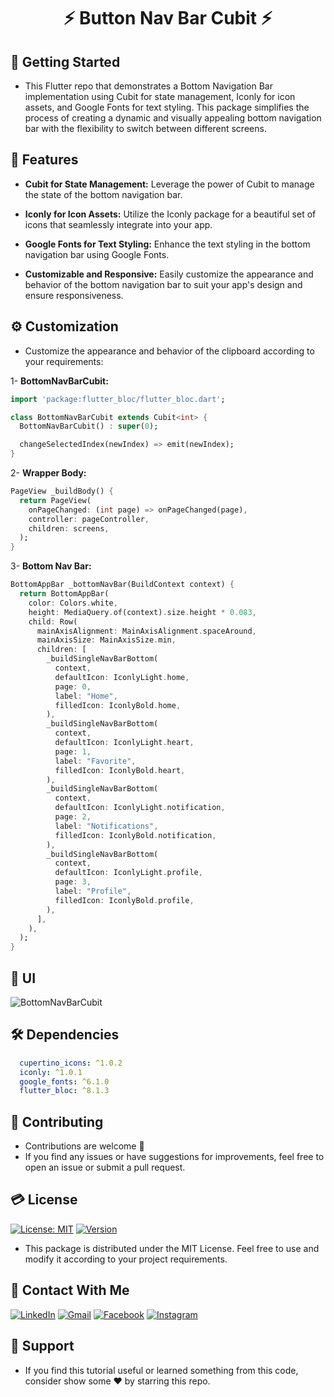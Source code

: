 # <div align="center">⚡️ Button Nav Bar Cubit ⚡️</div>


## 🚀 Getting Started

- This Flutter repo that demonstrates a Bottom Navigation Bar implementation using Cubit for state management, Iconly for icon assets, and Google Fonts for text styling. This package simplifies the process of creating a dynamic and visually appealing bottom navigation bar with the flexibility to switch between different screens.


## 🎲 Features

- **Cubit for State Management:** Leverage the power of Cubit to manage the state of the bottom navigation bar.

- **Iconly for Icon Assets:** Utilize the Iconly package for a beautiful set of icons that seamlessly integrate into your app.

- **Google Fonts for Text Styling:** Enhance the text styling in the bottom navigation bar using Google Fonts.

- **Customizable and Responsive:** Easily customize the appearance and behavior of the bottom navigation bar to suit your app's design and ensure responsiveness.


## ⚙️ Customization

- Customize the appearance and behavior of the clipboard according to your requirements:

1- **BottomNavBarCubit:**
```dart
import 'package:flutter_bloc/flutter_bloc.dart';

class BottomNavBarCubit extends Cubit<int> {
  BottomNavBarCubit() : super(0);

  changeSelectedIndex(newIndex) => emit(newIndex);
}
```
2- **Wrapper Body:**
```dart
PageView _buildBody() {
  return PageView(
    onPageChanged: (int page) => onPageChanged(page),
    controller: pageController,
    children: screens,
  );
}
```

3- **Bottom Nav Bar:**
```dart
BottomAppBar _bottomNavBar(BuildContext context) {
  return BottomAppBar(
    color: Colors.white,
    height: MediaQuery.of(context).size.height * 0.083,
    child: Row(
      mainAxisAlignment: MainAxisAlignment.spaceAround,
      mainAxisSize: MainAxisSize.min,
      children: [
        _buildSingleNavBarBottom(
          context,
          defaultIcon: IconlyLight.home,
          page: 0,
          label: "Home",
          filledIcon: IconlyBold.home,
        ),
        _buildSingleNavBarBottom(
          context,
          defaultIcon: IconlyLight.heart,
          page: 1,
          label: "Favorite",
          filledIcon: IconlyBold.heart,
        ),
        _buildSingleNavBarBottom(
          context,
          defaultIcon: IconlyLight.notification,
          page: 2,
          label: "Notifications",
          filledIcon: IconlyBold.notification,
        ),
        _buildSingleNavBarBottom(
          context,
          defaultIcon: IconlyLight.profile,
          page: 3,
          label: "Profile",
          filledIcon: IconlyBold.profile,
        ),
      ],
    ),
  );
}
```

## 📱 UI

![BottomNavBarCubit](https://github.com/Shalaby-VBS/Bottom_Nav_Bar_Cubit/assets/149938388/e146bef9-05b5-4fb1-ac69-21509cd6bb2a)

## 🛠 Dependencies

```yaml
  cupertino_icons: ^1.0.2
  iconly: ^1.0.1
  google_fonts: ^6.1.0
  flutter_bloc: ^8.1.3
```

## 🫴 Contributing

- Contributions are welcome 💜
- If you find any issues or have suggestions for improvements, feel free to open an issue or submit a pull request.

## 💳 License

[![License: MIT](https://img.shields.io/badge/License-MIT-yellow.svg)](https://opensource.org/licenses/MIT)
[![Version](https://img.shields.io/badge/version-1.0.0-blue.svg)](https://github.com/Shalaby-VBS/Bottom_Nav_Bar_Cubit)
- This package is distributed under the MIT License. Feel free to use and modify it according to your project requirements.

## 🤝 Contact With Me

[![LinkedIn](https://img.shields.io/badge/LinkedIn-0077B5?style=for-the-badge&logo=linkedin&logoColor=white)](https://www.linkedin.com/in/ahmed-shalaby-21196521b/) 
[![Gmail](https://img.shields.io/badge/Gmail-333333?style=for-the-badge&logo=gmail&logoColor=red)](https://www.shalaby.vbs@gmail.com)
[![Facebook](https://img.shields.io/badge/Facebook-0077B5?style=for-the-badge&logo=facebook&logoColor=white)](https://www.facebook.com/profile.php?id=100093012790432&mibextid=hIlR13)
[![Instagram](https://img.shields.io/badge/Instagram-E4405F?style=for-the-badge&logo=instagram&logoColor=white)](https://www.instagram.com/sh4l4by/)

</div>

## 💖 Support

- If you find this tutorial useful or learned something from this code, consider show some ❤️ by starring this repo.

